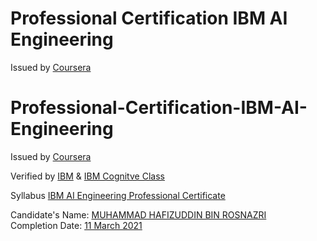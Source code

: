 <!DOCTYPE html>
<html>
<body>

<h1>Professional Certification IBM AI Engineering</h1>
<p>Issued by <a href="https://www.coursera.org/" rel="nofollow">Coursera</a></p>

</body>
</html>

# Professional-Certification-IBM-AI-Engineering
<p>Issued by <a href="https://www.coursera.org/" rel="nofollow">Coursera</a>
<p>Verified by <a href="https://www.ibm.com/training/" rel="nofollow">IBM</a> & <a href="https://cognitiveclass.ai/" rel="nfollow">IBM Cognitve Class</a>
<p>Syllabus <a href="https://www.coursera.org/professional-certificates/ai-engineer" rel="nofollow">IBM AI Engineering Professional Certificate</a>
<div class="text-blue">
  Candidate's Name: <a href="#" class="text-inherit">MUHAMMAD HAFIZUDDIN BIN ROSNAZRI</a>
</div>
<div class="text-blue">
  Completion Date: <a href="#" class="text-inherit">11 March 2021</a>
</div>

